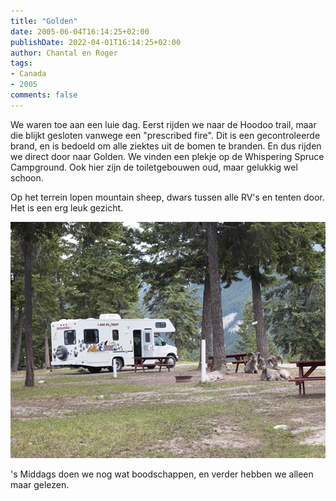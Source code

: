 ```yaml
---
title: "Golden"
date: 2005-06-04T16:14:25+02:00
publishDate: 2022-04-01T16:14:25+02:00
author: Chantal en Roger
tags:
- Canada
- 2005
comments: false
---
```


We waren toe aan een luie dag. Eerst rijden we naar de Hoodoo trail, maar die blijkt gesloten vanwege een "prescribed fire". Dit is een gecontroleerde brand, en is bedoeld om alle ziektes uit de bomen te branden. En dus rijden we direct door naar Golden. We vinden een plekje op de Whispering Spruce Campground. Ook hier zijn de toiletgebouwen oud, maar gelukkig wel schoon.

Op het terrein lopen mountain sheep, dwars tussen alle RV's en tenten door. Het is een erg leuk gezicht.

![Golden](./images/RIMG0121.JPG)

's Middags doen we nog wat boodschappen, en verder hebben we alleen maar gelezen.
